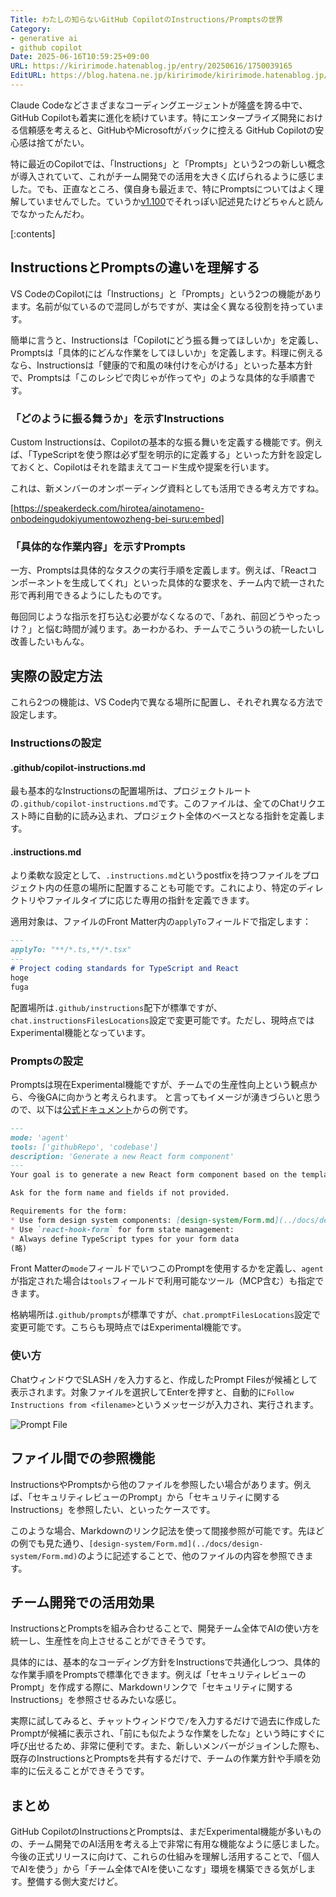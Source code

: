 ```yaml
---
Title: わたしの知らないGitHub CopilotのInstructions/Promptsの世界
Category:
- generative ai
- github copilot
Date: 2025-06-16T10:59:25+09:00
URL: https://kiririmode.hatenablog.jp/entry/20250616/1750039165
EditURL: https://blog.hatena.ne.jp/kiririmode/kiririmode.hatenablog.jp/atom/entry/6802418398476234705
---
```


Claude Codeなどさまざまなコーディングエージェントが隆盛を誇る中で、GitHub Copilotも着実に進化を続けています。特にエンタープライズ開発における信頼感を考えると、GitHubやMicrosoftがバックに控える GitHub Copilotの安心感は捨てがたい。

特に最近のCopilotでは、「Instructions」と「Prompts」という2つの新しい概念が導入されていて、これがチーム開発での活用を大きく広げられるように感じました。でも、正直なところ、僕自身も最近まで、特にPromptsについてはよく理解していませんでした。ていうか[v1.100](https://code.visualstudio.com/updates/v1_100)でそれっぽい記述見たけどちゃんと読んでなかったんだわ。

[:contents]

## InstructionsとPromptsの違いを理解する

VS CodeのCopilotには「Instructions」と「Prompts」という2つの機能があります。名前が似ているので混同しがちですが、実は全く異なる役割を持っています。

簡単に言うと、Instructionsは「Copilotにどう振る舞ってほしいか」を定義し、Promptsは「具体的にどんな作業をしてほしいか」を定義します。料理に例えるなら、Instructionsは「健康的で和風の味付けを心がける」といった基本方針で、Promptsは「このレシピで肉じゃが作ってや」のような具体的な手順書です。

### 「どのように振る舞うか」を示すInstructions

Custom Instructionsは、Copilotの基本的な振る舞いを定義する機能です。例えば、「TypeScriptを使う際は必ず型を明示的に定義する」といった方針を設定しておくと、Copilotはそれを踏まえてコード生成や提案を行います。

これは、新メンバーのオンボーディング資料としても活用できる考え方ですね。

[https://speakerdeck.com/hirotea/ainotameno-onbodeingudokiyumentowozheng-bei-suru:embed]

### 「具体的な作業内容」を示すPrompts

一方、Promptsは具体的なタスクの実行手順を定義します。例えば、「Reactコンポーネントを生成してくれ」といった具体的な要求を、チーム内で統一された形で再利用できるようにしたものです。

毎回同じような指示を打ち込む必要がなくなるので、「あれ、前回どうやったっけ？」と悩む時間が減ります。あーわかるわ、チームでこういうの統一したいし改善したいもんな。

## 実際の設定方法

これら2つの機能は、VS Code内で異なる場所に配置し、それぞれ異なる方法で設定します。

### Instructionsの設定

#### .github/copilot-instructions.md

最も基本的なInstructionsの配置場所は、プロジェクトルートの`.github/copilot-instructions.md`です。このファイルは、全てのChatリクエスト時に自動的に読み込まれ、プロジェクト全体のベースとなる指針を定義します。

#### .instructions.md

より柔軟な設定として、`.instructions.md`というpostfixを持つファイルをプロジェクト内の任意の場所に配置することも可能です。これにより、特定のディレクトリやファイルタイプに応じた専用の指針を定義できます。

適用対象は、ファイルのFront Matter内の`applyTo`フィールドで指定します：

```markdown
---
applyTo: "**/*.ts,**/*.tsx"
---
# Project coding standards for TypeScript and React
hoge 
fuga
```

配置場所は`.github/instructions`配下が標準ですが、`chat.instructionsFilesLocations`設定で変更可能です。ただし、現時点ではExperimental機能となっています。

### Promptsの設定

Promptsは現在Experimental機能ですが、チームでの生産性向上という観点から、今後GAに向かうと考えられます。
と言ってもイメージが湧きづらいと思うので、以下は[公式ドキュメント](https://code.visualstudio.com/docs/copilot/copilot-customization#_prompt-file-examples)からの例です。

```markdown
---
mode: 'agent'
tools: ['githubRepo', 'codebase']
description: 'Generate a new React form component'
---
Your goal is to generate a new React form component based on the templates in #githubRepo contoso/react-templates.

Ask for the form name and fields if not provided.

Requirements for the form:
* Use form design system components: [design-system/Form.md](../docs/design-system/Form.md)
* Use `react-hook-form` for form state management:
* Always define TypeScript types for your form data
(略)
```

Front Matterの`mode`フィールドでいつこのPromptを使用するかを定義し、`agent`が指定された場合は`tools`フィールドで利用可能なツール（MCP含む）も指定できます。

格納場所は`.github/prompts`が標準ですが、`chat.promptFilesLocations`設定で変更可能です。こちらも現時点ではExperimental機能です。

### 使い方

ChatウィンドウでSLASH `/`を入力すると、作成したPrompt Filesが候補として表示されます。対象ファイルを選択してEnterを押すと、自動的に`Follow Instructions from <filename>`というメッセージが入力され、実行されます。

![Prompt File](https://cdn-ak.f.st-hatena.com/images/fotolife/k/kiririmode/20250616/20250616104713_original.png)

## ファイル間での参照機能

InstructionsやPromptsから他のファイルを参照したい場合があります。例えば、「セキュリティレビューのPrompt」から「セキュリティに関するInstructions」を参照したい、といったケースです。

このような場合、Markdownのリンク記法を使って間接参照が可能です。先ほどの例でも見た通り、`[design-system/Form.md](../docs/design-system/Form.md)`のように記述することで、他のファイルの内容を参照できます。

## チーム開発での活用効果

InstructionsとPromptsを組み合わせることで、開発チーム全体でAIの使い方を統一し、生産性を向上させることができそうです。

具体的には、基本的なコーディング方針をInstructionsで共通化しつつ、具体的な作業手順をPromptsで標準化できます。例えば「セキュリティレビューのPrompt」を作成する際に、Markdownリンクで「セキュリティに関するInstructions」を参照させるみたいな感じ。

実際に試してみると、チャットウィンドウで`/`を入力するだけで過去に作成したPromptが候補に表示され、「前にも似たような作業をしたな」という時にすぐに呼び出せるため、非常に便利です。また、新しいメンバーがジョインした際も、既存のInstructionsとPromptsを共有するだけで、チームの作業方針や手順を効率的に伝えることができそうです。

## まとめ

GitHub CopilotのInstructionsとPromptsは、まだExperimental機能が多いものの、チーム開発でのAI活用を考える上で非常に有用な機能なように感じました。今後の正式リリースに向けて、これらの仕組みを理解し活用することで、「個人でAIを使う」から「チーム全体でAIを使いこなす」環境を構築できる気がします。整備する側大変だけど。
